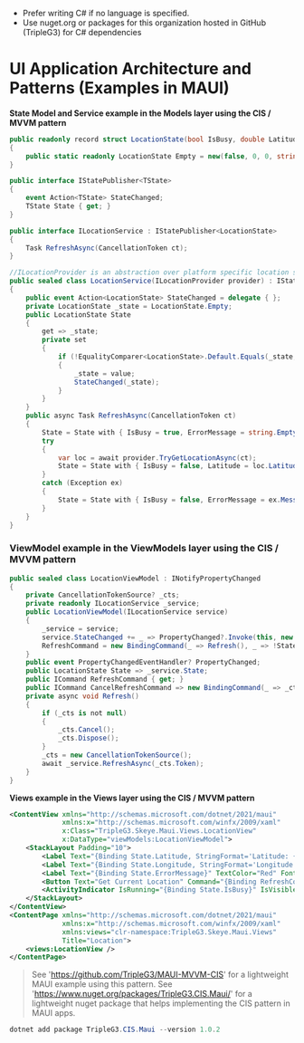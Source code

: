 - Prefer writing C# if no language is specified.
- Use nuget.org or packages for this organization hosted in GitHub (TripleG3) for C# dependencies

# UI Application Architecture and Patterns (Examples in MAUI)

**State Model and Service example in the Models layer using the CIS / MVVM pattern**

```csharp
public readonly record struct LocationState(bool IsBusy, double Latitude, double Longitude, string ErrorMessage)
{
    public static readonly LocationState Empty = new(false, 0, 0, string.Empty);
}

public interface IStatePublisher<TState>
{
    event Action<TState> StateChanged;
    TState State { get; }
}

public interface ILocationService : IStatePublisher<LocationState>
{
    Task RefreshAsync(CancellationToken ct);
}

//ILocationProvider is an abstraction over platform specific location services and not included in this example.
public sealed class LocationService(ILocationProvider provider) : IStatePublisher<LocationState>, ILocationService
{
    public event Action<LocationState> StateChanged = delegate { };
    private LocationState _state = LocationState.Empty;
    public LocationState State
    {
        get => _state;
        private set
        {
            if (!EqualityComparer<LocationState>.Default.Equals(_state, value))
            {
                _state = value;
                StateChanged(_state);
            }
        }
    }
    public async Task RefreshAsync(CancellationToken ct)
    {
        State = State with { IsBusy = true, ErrorMessage = string.Empty };
        try
        {
            var loc = await provider.TryGetLocationAsync(ct);
            State = State with { IsBusy = false, Latitude = loc.Latitude, Longitude = loc.Longitude, ErrorMessage = loc == LocationState.Empty ? "Location unavailable" : string.Empty };
        }
        catch (Exception ex)
        {
            State = State with { IsBusy = false, ErrorMessage = ex.Message };
        }
    }
}
```

### ViewModel example in the ViewModels layer using the CIS / MVVM pattern

```csharp
public sealed class LocationViewModel : INotifyPropertyChanged
{
    private CancellationTokenSource? _cts;
    private readonly ILocationService _service;
    public LocationViewModel(ILocationService service)
    {
        _service = service;
        service.StateChanged += _ => PropertyChanged?.Invoke(this, new PropertyChangedEventArgs(nameof(State)));
        RefreshCommand = new BindingCommand(_ => Refresh(), _ => !State.IsBusy, this);
    }
    public event PropertyChangedEventHandler? PropertyChanged;
    public LocationState State => _service.State;
    public ICommand RefreshCommand { get; }
    public ICommand CancelRefreshCommand => new BindingCommand(_ => _cts?.Cancel(), _ => State.IsBusy, this);
    private async void Refresh()
    {
        if (_cts is not null)
        {
            _cts.Cancel();
            _cts.Dispose();
        }
        _cts = new CancellationTokenSource();
        await _service.RefreshAsync(_cts.Token);
    }
}
```

**Views example in the Views layer using the CIS / MVVM pattern**

```xml
<ContentView xmlns="http://schemas.microsoft.com/dotnet/2021/maui"
             xmlns:x="http://schemas.microsoft.com/winfx/2009/xaml"
             x:Class="TripleG3.Skeye.Maui.Views.LocationView"
             x:DataType="viewModels:LocationViewModel">
    <StackLayout Padding="10">
        <Label Text="{Binding State.Latitude, StringFormat='Latitude: {0:F6}'}" FontSize="Medium" />
        <Label Text="{Binding State.Longitude, StringFormat='Longitude: {0:F6}'}" FontSize="Medium" />
        <Label Text="{Binding State.ErrorMessage}" TextColor="Red" FontSize="Small" />
        <Button Text="Get Current Location" Command="{Binding RefreshCommand}" />
        <ActivityIndicator IsRunning="{Binding State.IsBusy}" IsVisible="{Binding State.IsBusy}" />
    </StackLayout>
</ContentView>
<ContentPage xmlns="http://schemas.microsoft.com/dotnet/2021/maui"
             xmlns:x="http://schemas.microsoft.com/winfx/2009/xaml"
             xmlns:views="clr-namespace:TripleG3.Skeye.Maui.Views"
             Title="Location">
    <views:LocationView />
</ContentPage>
```

> See 'https://github.com/TripleG3/MAUI-MVVM-CIS' for a lightweight MAUI example using this pattern.
> See 'https://www.nuget.org/packages/TripleG3.CIS.Maui/' for a lightweight nuget package that helps implementing the CIS pattern in MAUI apps.

```powershell
dotnet add package TripleG3.CIS.Maui --version 1.0.2
```
